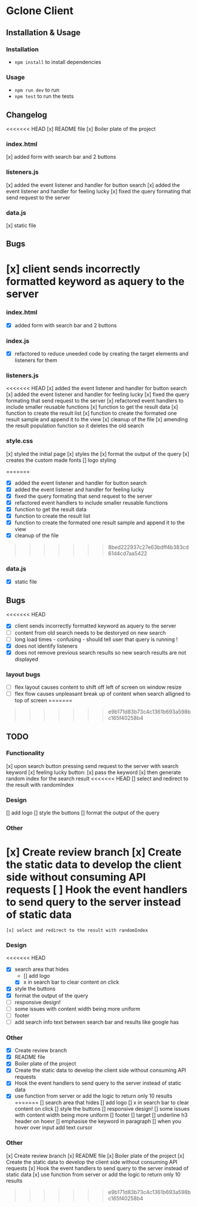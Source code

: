 # Gclone Client

## Installation & Usage

### Installation
* ```npm install``` to install dependencies 

### Usage
* ```npm run dev``` to run 
* ```npm test``` to run the tests

## Changelog
<<<<<<< HEAD
[x] README file
[x] Boiler plate of the project 

### index.html
[x] added form with search bar and 2 buttons 


### listeners.js
[x] added the event listener and handler for button search
[x] added the event listener and handler for feeling lucky
[x] fixed the query formating that send request to the server

### data.js
[x] static file 

## Bugs
[x] client sends incorrectly formatted keyword as aquery to the server
=======

### index.html
- [x] added form with search bar and 2 buttons 

### index.js
- [x] refactored to reduce uneeded code by creating the target elements and listeners for them


### listeners.js
<<<<<<< HEAD
[x] added the event listener and handler for button search
[x] added the event listener and handler for feeling lucky
[x] fixed the query formating that send request to the server
[x] refactored event handlers to include smaller reusable functions
[x] function to get the result data
[x] function to create the result list
[x] function to create the formated one result sample and append it to the view
[x] cleanup of the file
[x] amending the result population function so it deletes the old search

### style.css
[x] styled the initial page
[x] styles the 
[x] format the output of the query
[x] creates the custom made fonts
[] logo styling

=======
- [x] added the event listener and handler for button search
- [x] added the event listener and handler for feeling lucky
- [x] fixed the query formating that send request to the server
- [x] refactored event handlers to include smaller reusable functions
- [x] function to get the result data
- [x] function to create the result list
- [x] function to create the formated one result sample and append it to the view
- [x] cleanup of the file
>>>>>>> 8bed222937c27e63bdff4b383cd61d4cd7aa5422

### data.js
- [x] static file 


## Bugs
<<<<<<< HEAD
- [x] client sends incorrectly formatted keyword as aquery to the server
- [ ] content from old search needs to be destoryed on new search
- [ ] long load times - confusing - should tell user that query is running !
- [x] does not identify listeners
- [x] does not remove previous search results so new search results are not displayed
### layout bugs
- [ ] flex layout causes content to shift off left of screen on window resize
- [ ] flex flow causes unpleasant break up of content when search alligned to top of screen
=======

>>>>>>> e9b171d83b73c4c1361b693a598bc165f40258b4


## TODO
### Functionality 
[x] upon search button pressing send request to the server with search keyword
[x] feeling lucky button: 
    [x] pass the keyword 
    [x] then generate random index for the search result
<<<<<<< HEAD
    [] select and redirect to the result with randomIndex

### Design 
[] add logo
[] style the buttons
[] format the output of the query

### Other
[x] Create review branch
[x] Create the static data to develop the client side without consuming API requests
[ ] Hook the event handlers to send query to the server instead of static data
=======
    [x] select and redirect to the result with randomIndex

### Design 
<<<<<<< HEAD
- [x] search area that hides
    - [] add logo
    - [x] x in search bar to clear content on click
- [x] style the buttons
- [x] format the output of the query
- [ ] responsive design!
- [ ] some issues with content width being more uniform
- [ ] footer
- [ ] add search info text between search bar and results like google has

### Other
- [x] Create review branch
- [x] README file
- [x] Boiler plate of the project 
- [x] Create the static data to develop the client side without consuming API requests
- [x] Hook the event handlers to send query to the server instead of static data
- [x] use function from server or add the logic to return only 10 results
=======
[] search area that hides
    [] add logo
    [] x in search bar to clear content on click
[] style the buttons
[] responsive design!
[] some issues with content width being more uniform
[] footer
[] target 
[] underline h3 header on hoevr
[] emphasise the keyword in paragraph
[] when you hover over input add text cursor

### Other
[x] Create review branch
[x] README file
[x] Boiler plate of the project 
[x] Create the static data to develop the client side without consuming API requests
[x] Hook the event handlers to send query to the server instead of static data
[x] use function from server or add the logic to return only 10 results

>>>>>>> e9b171d83b73c4c1361b693a598bc165f40258b4

